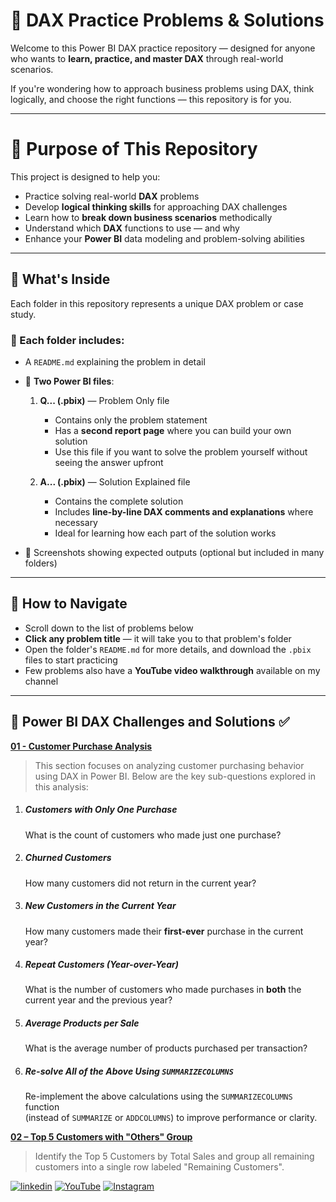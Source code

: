 
# 🧠 DAX Practice Problems & Solutions

Welcome to this Power BI DAX practice repository — designed for anyone who wants to **learn, practice, and master DAX** through real-world scenarios.

If you're wondering how to approach business problems using DAX, think logically, and choose the right functions — this repository is for you.

---

# 🎯 Purpose of This Repository

This project is designed to help you:

-  Practice solving real-world **DAX** problems  
-  Develop **logical thinking skills** for approaching DAX challenges  
-  Learn how to **break down business scenarios** methodically  
-  Understand which **DAX** functions to use — and why  
-  Enhance your **Power BI** data modeling and problem-solving abilities


---

## 📂 What's Inside

Each folder in this repository represents a unique DAX problem or case study.

### 🧩 Each folder includes:

- A `README.md` explaining the problem in detail
- 📁 **Two Power BI files**:
  
  1. **Q... (.pbix)** — Problem Only file  
     - Contains only the problem statement  
     - Has a **second report page** where you can build your own solution  
     - Use this file if you want to solve the problem yourself without seeing the answer upfront

  2. **A... (.pbix)** — Solution Explained file  
     - Contains the complete solution  
     - Includes **line-by-line DAX comments and explanations** where necessary  
     - Ideal for learning how each part of the solution works

- 📸 Screenshots showing expected outputs (optional but included in many folders)

---

## 🔗 How to Navigate

- Scroll down to the list of problems below
- **Click any problem title** — it will take you to that problem's folder
- Open the folder's `README.md` for more details, and download the `.pbix` files to start practicing
- Few problems also have a **YouTube video walkthrough** available on my channel
---

## 🧩 Power BI DAX Challenges and Solutions ✅

[**01 - Customer Purchase Analysis**](https://github.com/Ahammedjaleel/dax-problems-and-solutions/tree/main/01-customer-purchase-analysis)



> This section focuses on analyzing customer purchasing behavior using DAX in Power BI. Below are the key sub-questions explored in this analysis:

1. ##### Customers with Only One Purchase
   What is the count of customers who made just one purchase?

2. ##### Churned Customers  
   How many customers did not return in the current year?

3. ##### New Customers in the Current Year 
   How many customers made their **first-ever** purchase in the current year?

4. ##### Repeat Customers (Year-over-Year)
   What is the number of customers who made purchases in **both** the current year and the previous year?

5. ##### Average Products per Sale
   What is the average number of products purchased per transaction?

6. ##### Re-solve All of the Above Using `SUMMARIZECOLUMNS` 
   Re-implement the above calculations using the `SUMMARIZECOLUMNS` function  
   (instead of `SUMMARIZE` or `ADDCOLUMNS`) to improve performance or clarity.
   
[**02 – Top 5 Customers with "Others" Group**](https://github.com/Ahammedjaleel/dax-problems-and-solutions/tree/main/02-top-5-customers-with-others-group)

> Identify the Top 5 Customers by Total Sales and group all remaining customers into a single row labeled "Remaining Customers".




[![linkedin](https://img.shields.io/badge/linkedin-0A66C2?style=for-the-badge&logo=linkedin&logoColor=white)](https://www.linkedin.com/in/ahammed-jaleel-33772b5b/)
[![YouTube](https://img.shields.io/badge/youtube-FF0000?style=for-the-badge&logo=youtube&logoColor=white)](https://www.youtube.com/@mobsanalytics)
[![Instagram](https://img.shields.io/badge/instagram-C13584?style=for-the-badge&logo=instagram&logoColor=white)](https://www.instagram.com/mobsanalytics/)



